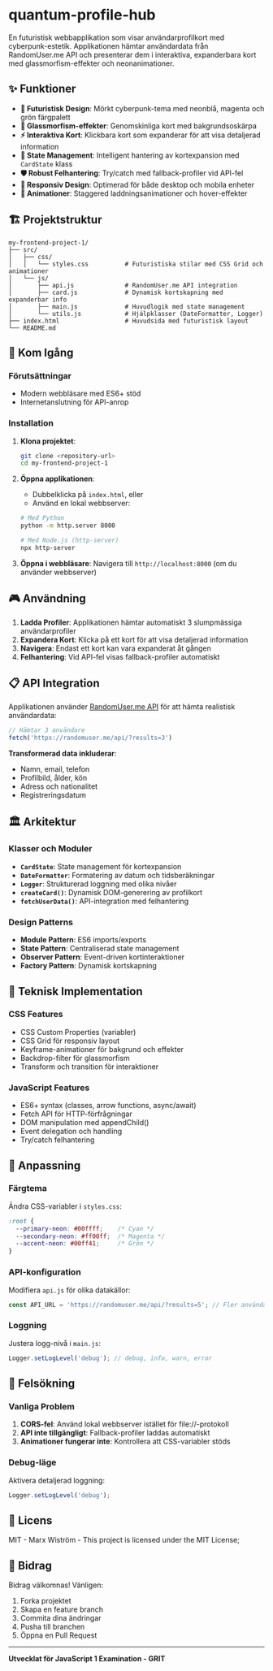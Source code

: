 # quantum-profile-hub

En futuristisk webbapplikation som visar användarprofilkort med cyberpunk-estetik. Applikationen hämtar användardata från RandomUser.me API och presenterar dem i interaktiva, expanderbara kort med glassmorfism-effekter och neonanimationer.

## ✨ Funktioner

- **🌌 Futuristisk Design**: Mörkt cyberpunk-tema med neonblå, magenta och grön färgpalett
- **🔮 Glassmorfism-effekter**: Genomskinliga kort med bakgrundsoskärpa
- **⚡ Interaktiva Kort**: Klickbara kort som expanderar för att visa detaljerad information
- **🎯 State Management**: Intelligent hantering av kortexpansion med `CardState` klass
- **🛡️ Robust Felhantering**: Try/catch med fallback-profiler vid API-fel
- **📱 Responsiv Design**: Optimerad för både desktop och mobila enheter
- **🎨 Animationer**: Staggered laddningsanimationer och hover-effekter

## 🏗️ Projektstruktur

```
my-frontend-project-1/
├── src/
│   ├── css/
│   │   └── styles.css          # Futuristiska stilar med CSS Grid och animationer
│   └── js/
│       ├── api.js              # RandomUser.me API integration
│       ├── card.js             # Dynamisk kortskapning med          expanderbar info
│       ├── main.js             # Huvudlogik med state management
│       └── utils.js            # Hjälpklasser (DateFormatter, Logger)
├── index.html                  # Huvudsida med futuristisk layout
└── README.md
```

## 🚀 Kom Igång

### Förutsättningar
- Modern webbläsare med ES6+ stöd
- Internetanslutning för API-anrop

### Installation

1. **Klona projektet**:
   ```bash
   git clone <repository-url>
   cd my-frontend-project-1
   ```

2. **Öppna applikationen**:
   - Dubbelklicka på `index.html`, eller
   - Använd en lokal webbserver:
   ```bash
   # Med Python
   python -m http.server 8000
   
   # Med Node.js (http-server)
   npx http-server
   ```

3. **Öppna i webbläsare**:
   Navigera till `http://localhost:8000` (om du använder webbserver)

## 🎮 Användning

1. **Ladda Profiler**: Applikationen hämtar automatiskt 3 slumpmässiga användarprofiler
2. **Expandera Kort**: Klicka på ett kort för att visa detaljerad information
3. **Navigera**: Endast ett kort kan vara expanderat åt gången
4. **Felhantering**: Vid API-fel visas fallback-profiler automatiskt

## 📋 API Integration

Applikationen använder [RandomUser.me API](https://randomuser.me/) för att hämta realistisk användardata:

```javascript
// Hämtar 3 användare
fetch('https://randomuser.me/api/?results=3')
```

**Transformerad data inkluderar**:
- Namn, email, telefon
- Profilbild, ålder, kön
- Adress och nationalitet
- Registreringsdatum

## 🏛️ Arkitektur

### Klasser och Moduler

- **`CardState`**: State management för kortexpansion
- **`DateFormatter`**: Formatering av datum och tidsberäkningar
- **`Logger`**: Strukturerad loggning med olika nivåer
- **`createCard()`**: Dynamisk DOM-generering av profilkort
- **`fetchUserData()`**: API-integration med felhantering

### Design Patterns

- **Module Pattern**: ES6 imports/exports
- **State Pattern**: Centraliserad state management
- **Observer Pattern**: Event-driven kortinteraktioner
- **Factory Pattern**: Dynamisk kortskapning

## 🎨 Teknisk Implementation

### CSS Features
- CSS Custom Properties (variabler)
- CSS Grid för responsiv layout
- Keyframe-animationer för bakgrund och effekter
- Backdrop-filter för glassmorfism
- Transform och transition för interaktioner

### JavaScript Features
- ES6+ syntax (classes, arrow functions, async/await)
- Fetch API för HTTP-förfrågningar
- DOM manipulation med appendChild()
- Event delegation och handling
- Try/catch felhantering

## 🔧 Anpassning

### Färgtema
Ändra CSS-variabler i `styles.css`:
```css
:root {
  --primary-neon: #00ffff;    /* Cyan */
  --secondary-neon: #ff00ff;  /* Magenta */
  --accent-neon: #00ff41;     /* Grön */
}
```

### API-konfiguration
Modifiera `api.js` för olika datakällor:
```javascript
const API_URL = 'https://randomuser.me/api/?results=5'; // Fler användare
```

### Loggning
Justera logg-nivå i `main.js`:
```javascript
Logger.setLogLevel('debug'); // debug, info, warn, error
```

## 🐛 Felsökning

### Vanliga Problem

1. **CORS-fel**: Använd lokal webbserver istället för file://-protokoll
2. **API inte tillgängligt**: Fallback-profiler laddas automatiskt
3. **Animationer fungerar inte**: Kontrollera att CSS-variabler stöds

### Debug-läge
Aktivera detaljerad loggning:
```javascript
Logger.setLogLevel('debug');
```

## 📄 Licens

MIT - Marx Wiström - This project is licensed under the MIT License; 

## 🤝 Bidrag

Bidrag välkomnas! Vänligen:
1. Forka projektet
2. Skapa en feature branch
3. Commita dina ändringar
4. Pusha till branchen
5. Öppna en Pull Request

---

**Utvecklat för JavaScript 1 Examination - GRIT**
